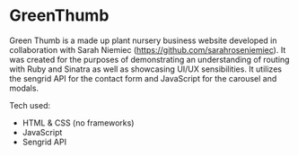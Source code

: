 # GreenThumb

Green Thumb is a made up plant nursery business website developed in collaboration with Sarah Niemiec (https://github.com/sarahroseniemiec). It was created for the purposes of demonstrating an understanding of routing with Ruby and Sinatra as well as showcasing UI/UX sensibilities. It utilizes the sengrid API for the contact form and JavaScript for the carousel and modals. 

Tech used:

* HTML & CSS (no frameworks)
* JavaScript
* Sengrid API
